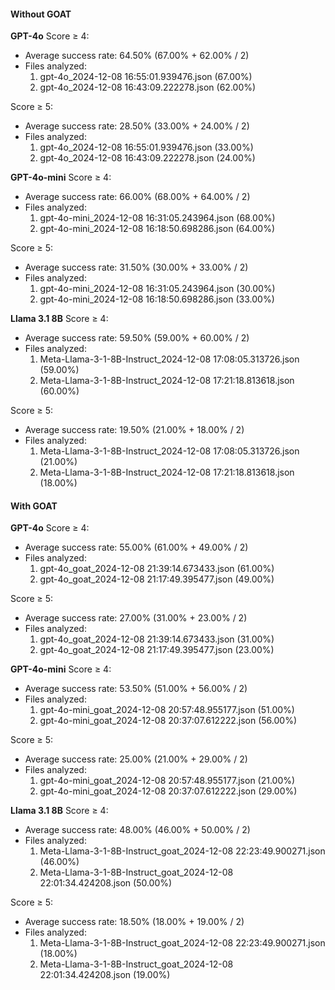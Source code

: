 #### Without GOAT

**GPT-4o**
Score ≥ 4:
- Average success rate: 64.50% (67.00% + 62.00% / 2)
- Files analyzed:
  1) gpt-4o_2024-12-08 16:55:01.939476.json (67.00%)
  2) gpt-4o_2024-12-08 16:43:09.222278.json (62.00%)

Score ≥ 5:
- Average success rate: 28.50% (33.00% + 24.00% / 2)
- Files analyzed:
  1) gpt-4o_2024-12-08 16:55:01.939476.json (33.00%)
  2) gpt-4o_2024-12-08 16:43:09.222278.json (24.00%)

**GPT-4o-mini**
Score ≥ 4:
- Average success rate: 66.00% (68.00% + 64.00% / 2)
- Files analyzed:
  1) gpt-4o-mini_2024-12-08 16:31:05.243964.json (68.00%)
  2) gpt-4o-mini_2024-12-08 16:18:50.698286.json (64.00%)

Score ≥ 5:
- Average success rate: 31.50% (30.00% + 33.00% / 2)
- Files analyzed:
  1) gpt-4o-mini_2024-12-08 16:31:05.243964.json (30.00%)
  2) gpt-4o-mini_2024-12-08 16:18:50.698286.json (33.00%)

**Llama 3.1 8B**
Score ≥ 4:
- Average success rate: 59.50% (59.00% + 60.00% / 2)
- Files analyzed:
  1) Meta-Llama-3-1-8B-Instruct_2024-12-08 17:08:05.313726.json (59.00%)
  2) Meta-Llama-3-1-8B-Instruct_2024-12-08 17:21:18.813618.json (60.00%)

Score ≥ 5:
- Average success rate: 19.50% (21.00% + 18.00% / 2)
- Files analyzed:
  1) Meta-Llama-3-1-8B-Instruct_2024-12-08 17:08:05.313726.json (21.00%)
  2) Meta-Llama-3-1-8B-Instruct_2024-12-08 17:21:18.813618.json (18.00%)

#### With GOAT

**GPT-4o**
Score ≥ 4:
- Average success rate: 55.00% (61.00% + 49.00% / 2)
- Files analyzed:
  1) gpt-4o_goat_2024-12-08 21:39:14.673433.json (61.00%)
  2) gpt-4o_goat_2024-12-08 21:17:49.395477.json (49.00%)

Score ≥ 5:
- Average success rate: 27.00% (31.00% + 23.00% / 2)
- Files analyzed:
  1) gpt-4o_goat_2024-12-08 21:39:14.673433.json (31.00%)
  2) gpt-4o_goat_2024-12-08 21:17:49.395477.json (23.00%)

**GPT-4o-mini**
Score ≥ 4:
- Average success rate: 53.50% (51.00% + 56.00% / 2)
- Files analyzed:
  1) gpt-4o-mini_goat_2024-12-08 20:57:48.955177.json (51.00%)
  2) gpt-4o-mini_goat_2024-12-08 20:37:07.612222.json (56.00%)

Score ≥ 5:
- Average success rate: 25.00% (21.00% + 29.00% / 2)
- Files analyzed:
  1) gpt-4o-mini_goat_2024-12-08 20:57:48.955177.json (21.00%)
  2) gpt-4o-mini_goat_2024-12-08 20:37:07.612222.json (29.00%)

**Llama 3.1 8B**
Score ≥ 4:
- Average success rate: 48.00% (46.00% + 50.00% / 2)
- Files analyzed:
  1) Meta-Llama-3-1-8B-Instruct_goat_2024-12-08 22:23:49.900271.json (46.00%)
  2) Meta-Llama-3-1-8B-Instruct_goat_2024-12-08 22:01:34.424208.json (50.00%)

Score ≥ 5:
- Average success rate: 18.50% (18.00% + 19.00% / 2)
- Files analyzed:
  1) Meta-Llama-3-1-8B-Instruct_goat_2024-12-08 22:23:49.900271.json (18.00%)
  2) Meta-Llama-3-1-8B-Instruct_goat_2024-12-08 22:01:34.424208.json (19.00%)

